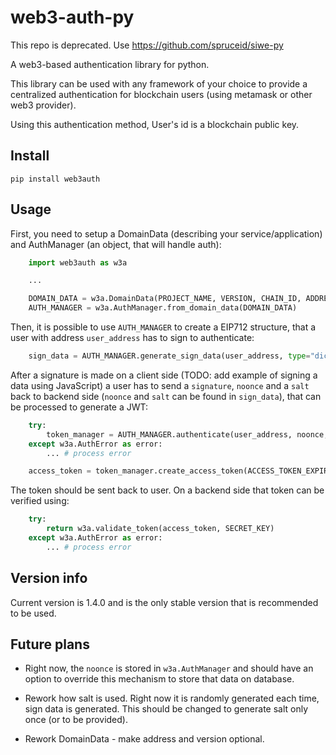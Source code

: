 # web3-auth-py

This repo is deprecated. Use https://github.com/spruceid/siwe-py

A web3-based authentication library for python.

This library can be used with any framework of your choice to provide a centralized authentication for blockchain users (using metamask or other web3 provider).

Using this authentication method, User's id is a blockchain public key.

## Install

```
pip install web3auth
```

## Usage

First, you need to setup a DomainData (describing your service/application) and AuthManager (an object, that will handle auth):

```python
    import web3auth as w3a

    ...

    DOMAIN_DATA = w3a.DomainData(PROJECT_NAME, VERSION, CHAIN_ID, ADDRESS)
    AUTH_MANAGER = w3a.AuthManager.from_domain_data(DOMAIN_DATA)
```

Then, it is possible to use `AUTH_MANAGER` to create a EIP712 structure, that a user with address `user_address` has to sign to authenticate:

```python
    sign_data = AUTH_MANAGER.generate_sign_data(user_address, type="dict")
```

After a signature is made on a client side (TODO: add example of signing a data using JavaScript) a user has to send a `signature`, `noonce` and a `salt` back to backend side (`noonce` and `salt` can be found in `sign_data`), that can be processed to generate a JWT:

```python
    try:
        token_manager = AUTH_MANAGER.authenticate(user_address, noonce, salt, signature)
    except w3a.AuthError as error:
        ... # process error

    access_token = token_manager.create_access_token(ACCESS_TOKEN_EXPIRES_AT, SECRET_KEY)
```

The token should be sent back to user. On a backend side that token can be verified using:

```python
    try:
        return w3a.validate_token(access_token, SECRET_KEY)
    except w3a.AuthError as error:
        ... # process error
```

## Version info

Current version is 1.4.0 and is the only stable version that is recommended to be used.

## Future plans

-   Right now, the `noonce` is stored in `w3a.AuthManager` and should have an option to override this mechanism to store that data on database.

-   Rework how salt is used. Right now it is randomly generated each time, sign data is generated. This should be changed to generate salt only once (or to be provided).

-   Rework DomainData - make address and version optional.
